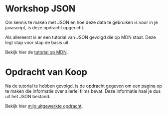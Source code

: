 # Workshop JSON

Om kennis te maken met JSON en hoe deze data te gebruiken is voor in je javascript, is deze opdracht opgericht. 

Als allereerst is er een tutorial van JSON gevolgd die op MDN staat. Deze legt stap voor stap de basis uit. 

Bekijk hier de [tutorial op MDN](https://developer.mozilla.org/en-US/docs/Learn/JavaScript/Objects/JSON).


# Opdracht van Koop
Na de tutorial te hebben gevolgd, is de opdracht gegeven om een pagina op te maken die informatie over allerlei films bevat. Deze informatie haal je dus uit het JSON bestand. 

Bekijk hier [mijn uitgewerkte opdracht](https://mggchn.github.io/frontend_for_designers1920/assignments_lessons/opdracht3/workshop%20JSON/opdracht%20van%20koop/movies.html).